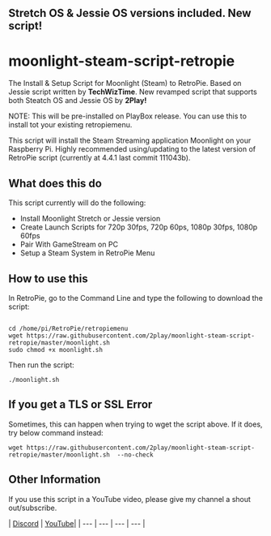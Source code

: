 ## Stretch OS & Jessie OS versions included. New script!

# moonlight-steam-script-retropie
The Install & Setup Script for Moonlight (Steam) to RetroPie. Based on Jessie script written by **TechWizTime**.
New revamped script that supports both Steatch OS and Jessie OS by **2Play!**

NOTE: This will be pre-installed on PlayBox release. You can use this to install tot your existing retropiemenu.

This script will install the Steam Streaming application Moonlight on your Raspberry Pi.
Highly recommended using/updating to the latest version of RetroPie script (currently at 4.4.1 last commit 111043b).

## What does this do
This script currently will do the following:
- Install Moonlight Stretch or Jessie version
- Create Launch Scripts for 720p 30fps, 720p 60ps, 1080p 30fps, 1080p 60fps
- Pair With GameStream on PC
- Setup a Steam System in RetroPie Menu

## How to use this
In RetroPie, go to the Command Line and type the following to download the script:
```

cd /home/pi/RetroPie/retropiemenu
wget https://raw.githubusercontent.com/2play/moonlight-steam-script-retropie/master/moonlight.sh
sudo chmod +x moonlight.sh
```
Then run the script:
```
./moonlight.sh
```

## If you get a TLS or SSL Error
Sometimes, this can happen when trying to wget the script above. If it does, try below command instead:
```
wget https://raw.githubusercontent.com/2play/moonlight-steam-script-retropie/master/moonlight.sh  --no-check
```

## Other Information
If you use this script in a YouTube video, please give my channel a shout out/subscribe.

| [Discord](https://discord.gg/ZeGCBdm) | [YouTube](https://www.youtube.com/channel/UCHj6THhkEawrZU2bqCn1geA)|
| --- | --- | --- | --- |

